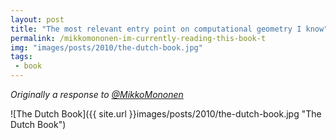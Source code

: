 ```yaml
---
layout: post
title: "The most relevant entry point on computational geometry I know"
permalink: /mikkomononen-im-currently-reading-this-book-t
img: "images/posts/2010/the-dutch-book.jpg"
tags:
 - book
---
```


*Originally a response to [@MikkoMononen](https://twitter.com/mikkomononen)*

![The Dutch Book]({{ site.url }}images/posts/2010/the-dutch-book.jpg "The Dutch Book")